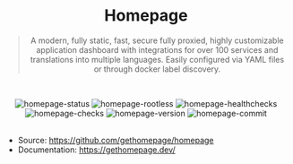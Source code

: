 <div align="center">

# Homepage

> A modern, fully static, fast, secure fully proxied, highly customizable application dashboard with integrations for over 100 services and translations into multiple languages. Easily configured via YAML files or through docker label discovery.

<br/>

![homepage-status]
![homepage-rootless]
![homepage-healthchecks]
![homepage-checks]
![homepage-version]
![homepage-commit]
<br/><br/>

</div>

- Source: https://github.com/gethomepage/homepage
- Documentation: https://gethomepage.dev/

<!-- Homepage -->

[homepage-status]: https://img.shields.io/badge/active_(in_use)-blue?style=for-the-badge&label=status
[homepage-rootless]: https://img.shields.io/badge/yes-blue?style=for-the-badge&label=rootless
[homepage-healthchecks]: https://img.shields.io/badge/yes-blue?style=for-the-badge&label=healthchecks
[homepage-checks]: https://img.shields.io/github/actions/workflow/status/raeffs/docker-host/apps-homepage.yml?branch=main&event=push&style=for-the-badge&label=ci%20checks
[homepage-version]: https://img.shields.io/github/v/release/gethomepage/homepage?style=for-the-badge
[homepage-commit]: https://img.shields.io/github/last-commit/gethomepage/homepage?style=for-the-badge
